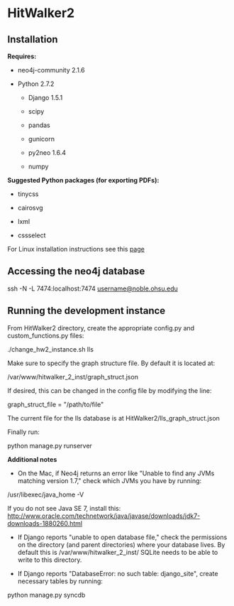 # HitWalker2

Installation
----------

**Requires:** 
* neo4j-community 2.1.6

* Python 2.7.2

  * Django 1.5.1

  * scipy

  * pandas

  * gunicorn

  * py2neo 1.6.4

  * numpy

**Suggested Python packages (for exporting PDFs):**

* tinycss

* cairosvg

* lxml

* cssselect

For Linux installation instructions see this [page](INSTALL.md)

Accessing the neo4j database
----------

ssh -N -L 7474:localhost:7474 username@noble.ohsu.edu


Running the development instance
----------

From HitWalker2 directory, create the appropriate config.py and custom_functions.py files: 

./change_hw2_instance.sh lls

Make sure to specify the graph structure file.  By default it is located at:

/var/www/hitwalker_2_inst/graph_struct.json

If desired, this can be changed in the config file by modifying the line:

graph_struct_file = "/path/to/file"

The current file for the lls database is at HitWalker2/lls_graph_struct.json

Finally run:

python manage.py runserver


**Additional notes**
* On the Mac, if Neo4j returns an error like "Unable to find any JVMs matching version 1.7," check which JVMs you have by running:

/usr/libexec/java_home -V

If you do not see Java SE 7, install this:
http://www.oracle.com/technetwork/java/javase/downloads/jdk7-downloads-1880260.html

* If Django reports "unable to open database file," check the permissions on the directory (and parent directories) where your database lives. By default this is /var/www/hitwalker_2_inst/  SQLite needs to be able to write to this directory. 

* If Django reports "DatabaseError: no such table: django_site", create necessary tables by running: 

python manage.py syncdb




